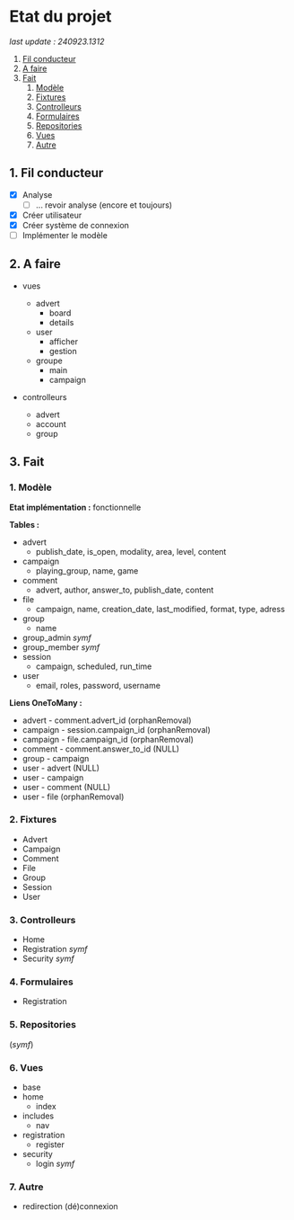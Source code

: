 # Etat du projet

*last update : 240923.1312*

1. [Fil conducteur](#1-fil-conducteur)
2. [A faire](#2-a-faire)
2. [Fait](#3-fait)
    1. [Modèle](#1-modèle)
    2. [Fixtures](#2-fixtures)
    2. [Controlleurs](#3-controlleurs)
    2. [Formulaires](#4-formulaires)
    2. [Repositories](#5-repositories)
    2. [Vues](#6-vues)
    2. [Autre](#7-autre)

## 1. Fil conducteur

- [X] Analyse
    - [ ] ... revoir analyse (encore et toujours)
- [X] Créer utilisateur
- [X] Créer système de connexion
- [ ] Implémenter le modèle

## 2. A faire

- vues
    - advert
        - board
        - details
    - user
        - afficher
        - gestion
    - groupe
        - main
        - campaign

- controlleurs
    - advert
    - account
    - group

## 3. Fait

### 1. Modèle

**Etat implémentation :** fonctionnelle

**Tables :**

- advert
    - publish_date, is_open, modality, area, level, content
- campaign
    - playing_group, name, game
- comment
    - advert, author, answer_to, publish_date, content
- file
    - campaign, name, creation_date, last_modified, format, type, adress
- group
    - name
- group_admin *symf*
- group_member *symf*
- session
    - campaign, scheduled, run_time
- user
    - email, roles, password, username

**Liens OneToMany :**
- advert - comment.advert_id (orphanRemoval)
- campaign - session.campaign_id (orphanRemoval)
- campaign - file.campaign_id (orphanRemoval)
- comment - comment.answer_to_id (NULL)
- group - campaign
- user - advert (NULL)
- user - campaign
- user - comment (NULL)
- user - file (orphanRemoval)

### 2. Fixtures

- Advert
- Campaign
- Comment
- File
- Group
- Session
- User

### 3. Controlleurs

- Home
- Registration *symf*
- Security *symf*

### 4. Formulaires

- Registration

### 5. Repositories

(*symf*)

### 6. Vues

- base
- home
    - index
- includes
    - nav
- registration
    - register
- security
    - login *symf*

### 7. Autre

- redirection (dé)connexion